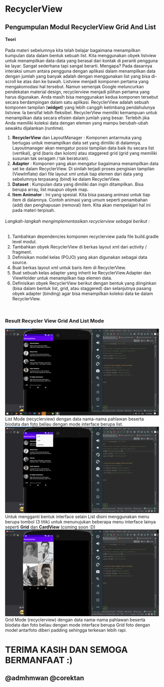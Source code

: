 # RecyclerView
## Pengumpulan Modul RecyclerView Grid And List
#### Teori <br>
Pada materi sebelumnya kita telah belajar bagaimana menampilkan kumpulan data dalam bentuk sebuah list. Kita menggunakan obyek listview untuk menampilkan data-data yang berasal dari kontak di peranti pengguna ke layar. Sangat sederhana tapi sangat berarti. Mengapa? Pada dasarnya interaksi umum antara pengguna dengan aplikasi dalam menampilkan data dengan jumlah yang banyak adalah dengan menggunakan list yang bisa di-scroll ke atas dan ke bawah.
Listview menjadi komponen pertama yang mengakomodasi hal tersebut. Namun semenjak Google meluncurkan pendekatan material design, recyclerview menjadi pilihan pertama yang harus digunakan. Anda masih bisa menggunakan kedua komponen tersebut secara berdampingan dalam satu aplikasi.
RecyclerView adalah sebuah komponen tampilan (**widget**) yang lebih canggih ketimbang pendahulunya listview. Ia bersifat lebih fleksibel. RecyclerView memiliki kemampuan untuk menampilkan data secara efisien dalam jumlah yang besar. Terlebih jika Anda memiliki koleksi data dengan elemen yang mampu berubah-ubah sewaktu dijalankan (runtime). <br>

1.	**RecyclerView** dan LayoutManager : Komponen antarmuka yang bertugas untuk menampilkan data set yang dimiliki di dalamnya. Layoutmanager akan mengatur posisi tampilan data baik itu secara list (vertikal), grid (baris dan kolom) atau staggered grid (grid yang memiliki susunan tak seragam / tak beraturan).
2.	**Adapter** : Komponen yang akan mengatur bagaimana menampilkan data set ke dalam RecyclerView. Di sinilah terjadi proses pengisian tampilan (ViewInflate) dari file layout xml untuk tiap elemen dari data yang sebelumnya terpasang (bind) ke dalam RecyclerView.
3.	**Dataset** : Kumpulan data yang dimiliki dan ingin ditampilkan. Bisa berupa array, list maupun obyek map.
4.	**Item Animator** : Ini yang spesial. Kita bisa pasang animasi untuk tiap item di dalamnya. Contoh animasi yang umum seperti penambahan (add) dan penghapusan (removal) item. Kita akan mempelajari hal ini pada materi terpisah.

###### Langkah-langkah mengimplementasikan recyclerview sebagai berikut : <br>
1.	Tambahkan dependencies komponen recyclerview pada file build.gradle  level modul.
2.	Tambahkan obyek RecyclerView di berkas layout xml dari activity / fragment.
3.	Definisikan model kelas (POJO) yang akan digunakan sebagai data source.
4.	Buat berkas layout xml untuk baris item di RecyclerView.
5.	Buat sebuah kelas adapter yang inherit ke RecyclerView.Adapter dan ViewHolder untuk menampilkan tiap elemen data.
6.	Definisikan obyek RecyclerView berikut dengan bentuk yang diinginkan (bisa dalam bentuk list, grid, atau staggered) dan selanjutnya pasang obyek adapter (binding) agar bisa menampilkan koleksi data ke dalam RecyclerView. 
<br>

### Result Recycler View Grid And List Mode
![Alt Text](https://github.com/adam033/RecyclerView/blob/master/Screenshot%20(436).png)
List Mode (recyclerview) dengan data nama-nama pahlawan beserta biodata dan foto beliau dengan mode interface berupa list.
![Alt Text](https://github.com/adam033/RecyclerView/blob/master/Screenshot%20(437).png)
Untuk mengganti bentuk interface selain List disini menggunakan menu berupa tombol (3 titik) untuk menunujukan beberapa menu interface lainya seperti **Grid** dan **CardView** (coming soon :D)
![Alt Text](https://github.com/adam033/RecyclerView/blob/master/Screenshot%20(438).png)
Grid Mode (recyclerview) dengan data nama-nama pahlawan beserta biodata dan foto beliau dengan mode interface berupa Grid foto dengan model antarfoto diberi padding sehingga terkesan lebih rapi. <br>

# TERIMA KASIH DAN SEMOGA BERMANFAAT :) 
## @admhmwan @corektan

